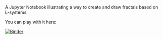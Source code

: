 A Jupyter Notebook illustrating a way to create and draw fractals based on L-systems. 

You can play with it here:

[![Binder](https://mybinder.org/badge_logo.svg)](https://mybinder.org/v2/gh/senderle/lsystem-notebook/HEAD?filepath=LSystems.ipynb)
